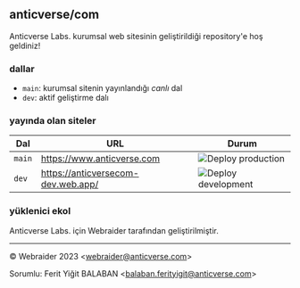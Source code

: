 ## anticverse/com

Anticverse Labs. kurumsal web sitesinin geliştirildiği repository'e hoş geldiniz!

### dallar

- `main`: kurumsal sitenin yayınlandığı *canlı* dal
- `dev`: aktif geliştirme dalı

### yayında olan siteler

| Dal    | URL                                         | Durum                    |
|--------|---------------------------------------------|--------------------------|
| `main` | https://www.anticverse.com                  | ![Deploy production][1]  |
| `dev`  | https://anticversecom-dev.web.app/          | ![Deploy development][2] |

### yüklenici ekol

Anticverse Labs. için Webraider tarafından geliştirilmiştir.

---

&copy; Webraider 2023 <[webraider@anticverse.com][3]>

Sorumlu: Ferit Yiğit BALABAN <[balaban.ferityigit@anticverse.com][4]>

[1]: https://github.com/anticverse/com/actions/workflows/main.yml/badge.svg?branch=main
[2]: https://github.com/anticverse/com/actions/workflows/firebase-hosting-merge.yml/badge.svg?branch=dev
[3]: mailto:webraider@anticverse.com
[4]: mailto:balaban.ferityigit@anticverse.com
